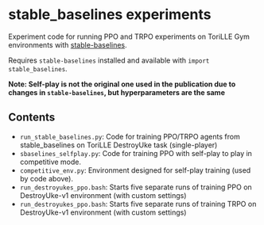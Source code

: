 # stable_baselines experiments

Experiment code for running PPO and TRPO experiments on ToriLLE Gym environments with [stable-baselines](https://github.com/hill-a/stable-baselines).

Requires `stable-baselines` installed and available with `import stable_baselines`. 

**Note: Self-play is not the original one used in the publication due to changes in `stable-baselines`, but hyperparameters are the same**

## Contents

* `run_stable_baselines.py`: Code for training PPO/TRPO agents from stable_baselines on ToriLLE DestroyUke task (single-player)
* `sbaselines_selfplay.py`: Code for training PPO with self-play to play in competitive mode.
* `competitive_env.py`: Environment designed for self-play training (used by code above).
* `run_destroyukes_ppo.bash`: Starts five separate runs of training PPO on DestroyUke-v1 environment (with custom settings)
* `run_destroyukes_ppo.bash`: Starts five separate runs of training TRPO on DestroyUke-v1 environment (with custom settings)
